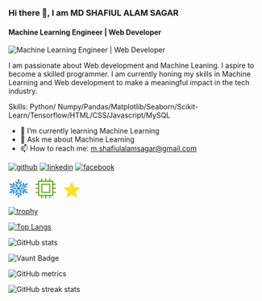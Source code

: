 


### Hi there 👋, I am MD SHAFIUL ALAM SAGAR
#### Machine Learning Engineer | Web Developer
![Machine Learning Engineer | Web Developer](https://scontent.fdac147-1.fna.fbcdn.net/v/t39.30808-6/406262249_1558764384860599_2384703215388879337_n.jpg?stp=dst-jpg_s960x960_tt6&_nc_cat=107&ccb=1-7&_nc_sid=cc71e4&_nc_eui2=AeE2jsTVgGyPm91ouglVXZU4cQPC9kTdm8RxA8L2RN2bxNEDKYPtWby26AAnuD7DEvFlMtB5mBm9No5FQJvegz-X&_nc_ohc=eIj085vZ_QkQ7kNvgHa0ao-&_nc_zt=23&_nc_ht=scontent.fdac147-1.fna&_nc_gid=AMca9I148hhSQUC3ZDiTYlQ&oh=00_AYBBMlxxeuFqIeM3u7oADbuT7nPzLyMXR6R7aKLhKPouoQ&oe=676E5046)

 I am passionate about Web development and Machine Leaning. I aspire to become a skilled programmer. I am currently honing my skills in Machine Learning and Web development to make a meaningful impact in the tech industry.

Skills: Python/ Numpy/Pandas/Matplotlib/Seaborn/Scikit-Learn/Tensorflow/HTML/CSS/Javascript/MySQL

- 🌱 I’m currently learning Machine Learning 
- 💬 Ask me about Machine Learning 
- 📫 How to reach me: m.shafiulalamsagar@gmail.com 


[<img src='https://cdn.jsdelivr.net/npm/simple-icons@3.0.1/icons/github.svg' alt='github' height='40'>](https://github.com/mdshafiulalamsagar)  [<img src='https://cdn.jsdelivr.net/npm/simple-icons@3.0.1/icons/linkedin.svg' alt='linkedin' height='40'>](https://www.linkedin.com/in/mdshafiulalamsagar/)  [<img src='https://cdn.jsdelivr.net/npm/simple-icons@3.0.1/icons/facebook.svg' alt='facebook' height='40'>](https://www.facebook.com/md.shafiul.sagar)  

<a href='https://archiveprogram.github.com/'><img src='https://raw.githubusercontent.com/acervenky/animated-github-badges/master/assets/acbadge.gif' width='40' height='40'></a> <a href='https://docs.github.com/en/developers'><img src='https://raw.githubusercontent.com/acervenky/animated-github-badges/master/assets/devbadge.gif' width='40' height='40'></a> <a href='https://stars.github.com/'><img src='https://raw.githubusercontent.com/acervenky/animated-github-badges/master/assets/starbadge.gif' width='35' height='35'></a> 

[![trophy](https://github-profile-trophy.vercel.app/?username=mdshafiulalamsagar)](https://github.com/ryo-ma/github-profile-trophy)

[![Top Langs](https://github-readme-stats.vercel.app/api/top-langs/?username=mdshafiulalamsagar)](https://github.com/anuraghazra/github-readme-stats)

![GitHub stats](https://github-readme-stats.vercel.app/api?username=mdshafiulalamsagar&show_icons=true)  

![Vaunt Badge](https://api.vaunt.dev/v1/github/entities/mdshafiulalamsagar/contributions?format=svg&private=false)  

![GitHub metrics](https://metrics.lecoq.io/mdshafiulalamsagar)  

![GitHub streak stats](https://streak-stats.demolab.com/?user=mdshafiulalamsagar)  


